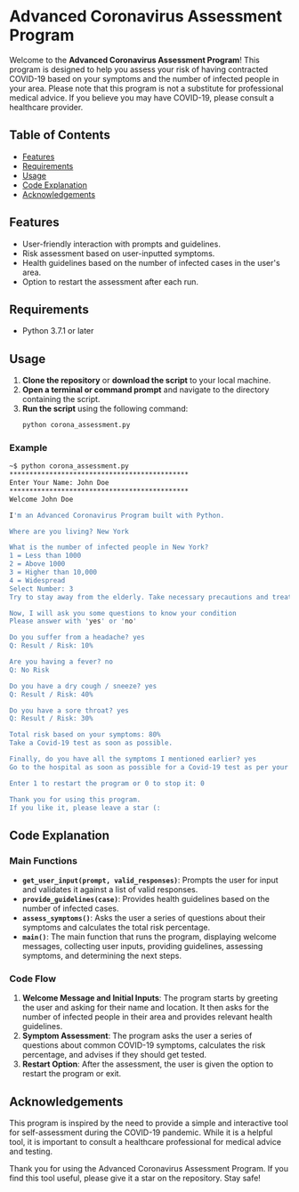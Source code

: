 # Advanced Coronavirus Assessment Program

Welcome to the **Advanced Coronavirus Assessment Program**! This program is designed to help you assess your risk of having contracted COVID-19 based on your symptoms and the number of infected people in your area. Please note that this program is not a substitute for professional medical advice. If you believe you may have COVID-19, please consult a healthcare provider.

## Table of Contents

- [Features](#features)
- [Requirements](#requirements)
- [Usage](#usage)
- [Code Explanation](#code-explanation)
- [Acknowledgements](#acknowledgements)

## Features

- User-friendly interaction with prompts and guidelines.
- Risk assessment based on user-inputted symptoms.
- Health guidelines based on the number of infected cases in the user's area.
- Option to restart the assessment after each run.

## Requirements

- Python 3.7.1 or later

## Usage

1. **Clone the repository** or **download the script** to your local machine.
2. **Open a terminal or command prompt** and navigate to the directory containing the script.
3. **Run the script** using the following command:
   ```sh
   python corona_assessment.py
   ```

### Example

```sh
~$ python corona_assessment.py
*********************************************
Enter Your Name: John Doe
*********************************************
Welcome John Doe

I'm an Advanced Coronavirus Program built with Python.

Where are you living? New York

What is the number of infected people in New York?
1 = Less than 1000
2 = Above 1000
3 = Higher than 10,000
4 = Widespread
Select Number: 3
Try to stay away from the elderly. Take necessary precautions and treat everyone around you as potentially infected to resist this pandemic.

Now, I will ask you some questions to know your condition
Please answer with 'yes' or 'no'

Do you suffer from a headache? yes
Q: Result / Risk: 10%

Are you having a fever? no
Q: No Risk

Do you have a dry cough / sneeze? yes
Q: Result / Risk: 40%

Do you have a sore throat? yes
Q: Result / Risk: 30%

Total risk based on your symptoms: 80%
Take a Covid-19 test as soon as possible.

Finally, do you have all the symptoms I mentioned earlier? yes
Go to the hospital as soon as possible for a Covid-19 test as per your entries.

Enter 1 to restart the program or 0 to stop it: 0

Thank you for using this program.
If you like it, please leave a star (:
```

## Code Explanation

### Main Functions

- **`get_user_input(prompt, valid_responses)`**: Prompts the user for input and validates it against a list of valid responses.
- **`provide_guidelines(case)`**: Provides health guidelines based on the number of infected cases.
- **`assess_symptoms()`**: Asks the user a series of questions about their symptoms and calculates the total risk percentage.
- **`main()`**: The main function that runs the program, displaying welcome messages, collecting user inputs, providing guidelines, assessing symptoms, and determining the next steps.

### Code Flow

1. **Welcome Message and Initial Inputs**: The program starts by greeting the user and asking for their name and location. It then asks for the number of infected people in their area and provides relevant health guidelines.
2. **Symptom Assessment**: The program asks the user a series of questions about common COVID-19 symptoms, calculates the risk percentage, and advises if they should get tested.
3. **Restart Option**: After the assessment, the user is given the option to restart the program or exit.

## Acknowledgements

This program is inspired by the need to provide a simple and interactive tool for self-assessment during the COVID-19 pandemic. While it is a helpful tool, it is important to consult a healthcare professional for medical advice and testing.

Thank you for using the Advanced Coronavirus Assessment Program. If you find this tool useful, please give it a star on the repository. Stay safe!

